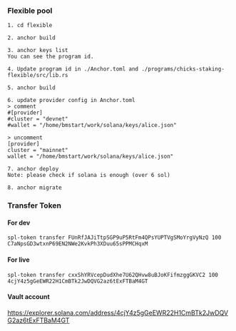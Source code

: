 
### Flexible pool
```shell
1. cd flexible

2. anchor build

3. anchor keys list
You can see the program id.

4. Update program id in ./Anchor.toml and ./programs/chicks-staking-flexible/src/lib.rs

5. anchor build

6. update provider config in Anchor.toml
> comment
#[provider]
#cluster = "devnet"
#wallet = "/home/bmstart/work/solana/keys/alice.json"

> uncomment
[provider]
cluster = "mainnet"
wallet = "/home/bmstart/work/solana/keys/alice.json"
 
7. anchor deploy
Note: please check if solana is enough (over 6 sol)

8. anchor migrate
```

### Transfer Token
#### For dev
```
spl-token transfer FUnRfJAJiTtpSGP9uP5RtFm4QPsYUPTVgSMoYrgVyNzQ 100 C7aNpsGD3wtxnP69EN2NWe2KvkPh3XDuu65sPPMCHqxM
```

#### For live
```
spl-token transfer cxxShYRVcepDudXhe7U62QHvw8uBJoKFifmzggGKVC2 100 4cjY4z5gGeEWR22H1CmBTk2JwDQVG2az6tExFTBaM4GT
```

#### Vault account
https://explorer.solana.com/address/4cjY4z5gGeEWR22H1CmBTk2JwDQVG2az6tExFTBaM4GT
